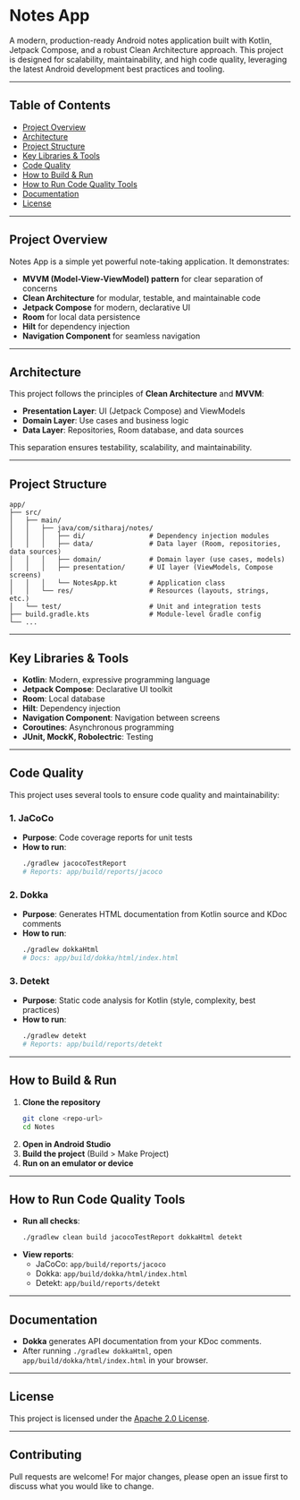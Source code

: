 # Notes App

A modern, production-ready Android notes application built with Kotlin, Jetpack Compose, and a robust Clean Architecture approach. This project is designed for scalability, maintainability, and high code quality, leveraging the latest Android development best practices and tooling.

---

## Table of Contents
- [Project Overview](#project-overview)
- [Architecture](#architecture)
- [Project Structure](#project-structure)
- [Key Libraries & Tools](#key-libraries--tools)
- [Code Quality](#code-quality)
- [How to Build & Run](#how-to-build--run)
- [How to Run Code Quality Tools](#how-to-run-code-quality-tools)
- [Documentation](#documentation)
- [License](#license)

---

## Project Overview
Notes App is a simple yet powerful note-taking application. It demonstrates:
- **MVVM (Model-View-ViewModel) pattern** for clear separation of concerns
- **Clean Architecture** for modular, testable, and maintainable code
- **Jetpack Compose** for modern, declarative UI
- **Room** for local data persistence
- **Hilt** for dependency injection
- **Navigation Component** for seamless navigation

---

## Architecture
This project follows the principles of **Clean Architecture** and **MVVM**:

- **Presentation Layer**: UI (Jetpack Compose) and ViewModels
- **Domain Layer**: Use cases and business logic
- **Data Layer**: Repositories, Room database, and data sources

This separation ensures testability, scalability, and maintainability.

---

## Project Structure
```
app/
├── src/
│   ├── main/
│   │   ├── java/com/sitharaj/notes/
│   │   │   ├── di/                # Dependency injection modules
│   │   │   ├── data/              # Data layer (Room, repositories, data sources)
│   │   │   ├── domain/            # Domain layer (use cases, models)
│   │   │   ├── presentation/      # UI layer (ViewModels, Compose screens)
│   │   │   └── NotesApp.kt        # Application class
│   │   └── res/                   # Resources (layouts, strings, etc.)
│   └── test/                      # Unit and integration tests
├── build.gradle.kts               # Module-level Gradle config
└── ...
```

---

## Key Libraries & Tools
- **Kotlin**: Modern, expressive programming language
- **Jetpack Compose**: Declarative UI toolkit
- **Room**: Local database
- **Hilt**: Dependency injection
- **Navigation Component**: Navigation between screens
- **Coroutines**: Asynchronous programming
- **JUnit, MockK, Robolectric**: Testing

---

## Code Quality
This project uses several tools to ensure code quality and maintainability:

### 1. JaCoCo
- **Purpose**: Code coverage reports for unit tests
- **How to run**:
  ```sh
  ./gradlew jacocoTestReport
  # Reports: app/build/reports/jacoco
  ```

### 2. Dokka
- **Purpose**: Generates HTML documentation from Kotlin source and KDoc comments
- **How to run**:
  ```sh
  ./gradlew dokkaHtml
  # Docs: app/build/dokka/html/index.html
  ```

### 3. Detekt
- **Purpose**: Static code analysis for Kotlin (style, complexity, best practices)
- **How to run**:
  ```sh
  ./gradlew detekt
  # Reports: app/build/reports/detekt
  ```

---

## How to Build & Run
1. **Clone the repository**
   ```sh
   git clone <repo-url>
   cd Notes
   ```
2. **Open in Android Studio**
3. **Build the project** (Build > Make Project)
4. **Run on an emulator or device**

---

## How to Run Code Quality Tools
- **Run all checks**:
  ```sh
  ./gradlew clean build jacocoTestReport dokkaHtml detekt
  ```
- **View reports**:
  - JaCoCo: `app/build/reports/jacoco`
  - Dokka: `app/build/dokka/html/index.html`
  - Detekt: `app/build/reports/detekt`

---

## Documentation
- **Dokka** generates API documentation from your KDoc comments.
- After running `./gradlew dokkaHtml`, open `app/build/dokka/html/index.html` in your browser.

---

## License
This project is licensed under the [Apache 2.0 License](LICENSE).

---

## Contributing
Pull requests are welcome! For major changes, please open an issue first to discuss what you would like to change.